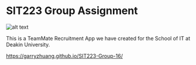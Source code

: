 # SIT223 Group Assignment
![alt text](https://i.imgur.com/J9nWRXi.png)

This is a TeamMate Recruitment App we have created for the School of IT at Deakin University.

https://garryzhuang.github.io/SIT223-Group-16/

